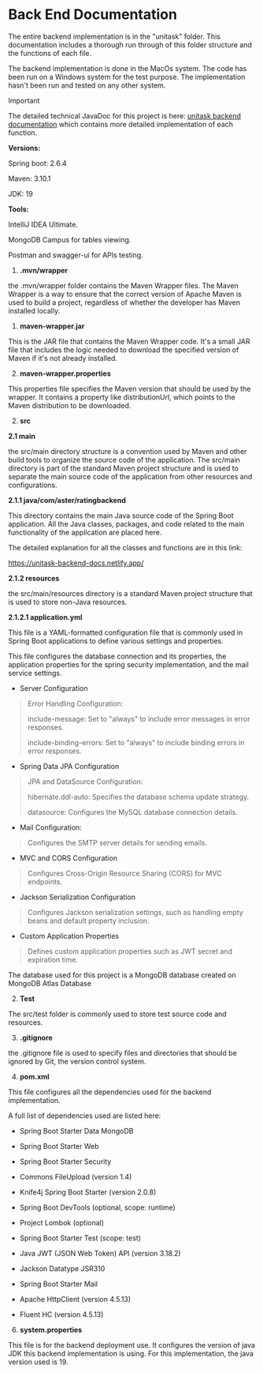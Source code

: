# Back End Documentation
The entire backend implementation is in the "unitask" folder. This
documentation includes a thorough run through of this folder structure
and the functions of each file.

The backend implementation is done in the MacOs system. The code has
been run on a Windows system for the test purpose. The implementation
hasn't been run and tested on any other system.

> [!IMPORTANT]
> The detailed technical JavaDoc for this project is here: [unitask backend documentation](https://unitask-backend-docs.netlify.app/)
> which contains more detailed implementation of each function.


**Versions:**

Spring boot: 2.6.4

Maven: 3.10.1

JDK: 19

**Tools:**

IntelliJ IDEA Ultimate.

MongoDB Campus for tables viewing.

Postman and swagger-ui for APIs testing.

1.  **.mvn/wrapper**

the .mvn/wrapper folder contains the Maven Wrapper files. The Maven
Wrapper is a way to ensure that the correct version of Apache Maven is
used to build a project, regardless of whether the developer has Maven
installed locally.

1.  **maven-wrapper.jar**

This is the JAR file that contains the Maven Wrapper code. It\'s a small
JAR file that includes the logic needed to download the specified
version of Maven if it\'s not already installed.

2.  **maven-wrapper.properties**

This properties file specifies the Maven version that should be used by
the wrapper. It contains a property like distributionUrl, which points
to the Maven distribution to be downloaded.

2.  **src**

**2.1 main**

the src/main directory structure is a convention used by Maven and other
build tools to organize the source code of the application. The src/main
directory is part of the standard Maven project structure and is used to
separate the main source code of the application from other resources
and configurations.

**2.1.1 java/com/aster/ratingbackend**

This directory contains the main Java source code of the Spring Boot
application. All the Java classes, packages, and code related to the
main functionality of the application are placed here.

The detailed explanation for all the classes and functions are in this
link:

<https://unitask-backend-docs.netlify.app/>

**2.1.2 resources**

the src/main/resources directory is a standard Maven project structure
that is used to store non-Java resources.

**2.1.2.1 application.yml**

This file is a YAML-formatted configuration file that is commonly used
in Spring Boot applications to define various settings and properties.

This file configures the database connection and its properties, the
application properties for the spring security implementation, and the
mail service settings.

-   Server Configuration

> Error Handling Configuration:
>
> include-message: Set to \"always\" to include error messages in error
> responses.
>
> include-binding-errors: Set to \"always\" to include binding errors in
> error responses.

-   Spring Data JPA Configuration

> JPA and DataSource Configuration:
>
> hibernate.ddl-auto: Specifies the database schema update strategy.
>
> datasource: Configures the MySQL database connection details.

-   Mail Configuration:

> Configures the SMTP server details for sending emails.

-   MVC and CORS Configuration

> Configures Cross-Origin Resource Sharing (CORS) for MVC endpoints.

-   Jackson Serialization Configuration

> Configures Jackson serialization settings, such as handling empty
> beans and default property inclusion.

-   Custom Application Properties

> Defines custom application properties such as JWT secret and
> expiration time.

The database used for this project is a MongoDB database created on MongoDB Atlas Database


2.  **Test**

The src/test folder is commonly used to store test source code and
resources.

3.  **.gitignore**

the .gitignore file is used to specify files and directories that should
be ignored by Git, the version control system.


4.  **pom.xml**

This file configures all the dependencies used for the backend
implementation.

A full list of dependencies used are listed here:

-   Spring Boot Starter Data MongoDB

-   Spring Boot Starter Web

-   Spring Boot Starter Security

-   Commons FileUpload (version 1.4)

-   Knife4j Spring Boot Starter (version 2.0.8)

-   Spring Boot DevTools (optional, scope: runtime)

-   Project Lombok (optional)

-   Spring Boot Starter Test (scope: test)

-   Java JWT (JSON Web Token) API (version 3.18.2)

-   Jackson Datatype JSR310

-   Spring Boot Starter Mail

-   Apache HttpClient (version 4.5.13)

-   Fluent HC (version 4.5.13)

6.  **system.properties**

This file is for the backend deployment use. It configures the version
of java JDK this backend implementation is using. For this
implementation, the java version used is 19.
